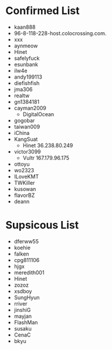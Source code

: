# Confirmed List
- kaan888
 - 96-8-118-228-host.colocrossing.com.
 - xxx
- aynmeow
 - Hinet
- safelyfuck
- esunbank
- ilw4e
- andy199113
- diefishfish
- jma306
- realtw
- gn1384181
- cayman2009
  - DigitalOcean
- gogobar
- taiwan009
- iChina
- KangSuat
  - Hinet 36.238.80.249
- victor3099
  - Vultr 167.179.96.175
- ottoyu
- wo2323
- ILoveKMT
- TWKiller
- kusowan
- flavorBZ
- deann
# Supsicous List
- dferww55
- koehie
- falken
- cpg811106
- hjgx
- meredith001
 - Hinet
- zozoz
- xsdboy
- SungHyun
- rriver
- jinshiG
- mayjan
- FlashMan
- susaku
- CenaC
- bkyu
